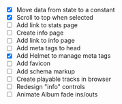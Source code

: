 - [x] Move data from state to a constant
- [x] Scroll to top when selected
- [ ] Add link to stats page
- [ ] Create info page
- [ ] Add link to info page
- [ ] Add meta tags to head
- [x] Add Helmet to manage meta tags
- [ ] Add favicon
- [ ] Add schema markup
- [ ] Create playable tracks in browser
- [ ] Redesign "info" controls
- [ ] Animate Album fade ins/outs
